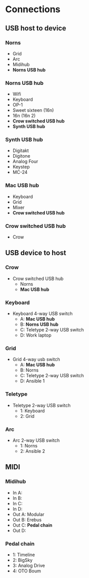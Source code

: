 # Connections
## USB host to device

### Norns
- Grid
- Arc
- Midihub
- **Norns USB hub**

### Norns USB hub
- Wifi
- Keyboard
- OP-1
- Sweet sixteen (16n)
- 16n (16n 2)
- **Crow switched USB hub**
- **Synth USB hub**

### Synth USB hub
- Digitakt
- Digitone
- Analog Four
- Keystep
- MC-24
 
### Mac USB hub
- Keyboard
- Grid
- Mixer
- **Crow switched USB hub**

### Crow switched USB hub
- Crow

## USB device to host
### Crow
- Crow switched USB hub
  - Norns
  - **Mac USB hub**

### Keyboard
- Keyboard 4-way USB switch
  - A: **Mac USB hub**
  - B: **Norns USB hub**
  - C: Teletype 2-way USB switch
  - D: Work laptop
 
### Grid
- Grid 4-way usb switch
  - A: **Mac USB hub**
  - B: Norns
  - C: Teletype 2-way USB switch
  - D: Ansible 1

### Teletype
- Teletype 2-way USB switch
  - 1: Keyboard
  - 2: Grid
 
### Arc
- Arc 2-way USB switch
  - 1: Norns
  - 2: Ansible 2


## MIDI
### Midihub
- In A:  
- In B:
- In C:
- In D:
- Out A: Modular
- Out B: Erebus
- Out C: **Pedal chain**
- Out D:

### Pedal chain
- 1: Timeline
- 2: BigSky
- 3: Analog Drive
- 4: OTO Boum
